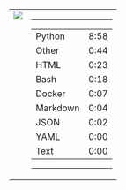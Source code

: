 
<table><tr>
<td valign="top">
  <img src="https://wakatime.com/share/@Aperture/0cd21d5d-ac4f-458d-9c71-d06f479c1297.png" />
</td>

<td valign="top">
  <hr>
  <table>
    <tr><td>Python</td><td>8:58</td></tr><tr><td>Other</td><td>0:44</td></tr><tr><td>HTML</td><td>0:23</td></tr><tr><td>Bash</td><td>0:18</td></tr><tr><td>Docker</td><td>0:07</td></tr><tr><td>Markdown</td><td>0:04</td></tr><tr><td>JSON</td><td>0:02</td></tr><tr><td>YAML</td><td>0:00</td></tr><tr><td>Text</td><td>0:00</td></tr>
  </table>
  <hr>
</td>
</tr></table>

